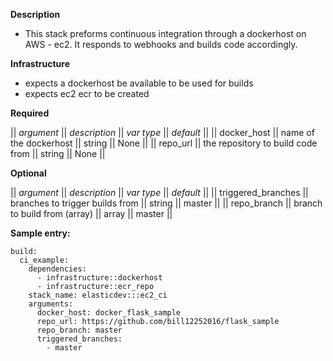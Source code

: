 **Description**

  - This stack preforms continuous integration through a dockerhost on AWS - ec2.  It responds to webhooks and builds code accordingly.

**Infrastructure**

  - expects a dockerhost be available to be used for builds
  - expects ec2 ecr to be created

**Required**

|| *argument*           || *description*                            || *var type* ||  *default*      ||
|| docker_host        || name of the dockerhost                 || string   ||  None         ||
|| repo_url           || the repository to build code from      || string   ||  None         ||

**Optional**

|| *argument*           || *description*                            || *var type* ||  *default*      ||
|| triggered_branches || branches to trigger builds from        || string   || master       ||
|| repo_branch        || branch to build from (array)           || array    || master       ||
  
**Sample entry:**

```
build:
  ci_example:
    dependencies: 
      - infrastructure::dockerhost
      - infrastructure::ecr_repo
    stack_name: elasticdev:::ec2_ci
    arguments:
      docker_host: docker_flask_sample
      repo_url: https://github.com/bill12252016/flask_sample
      repo_branch: master
      triggered_branches:
        - master

```


